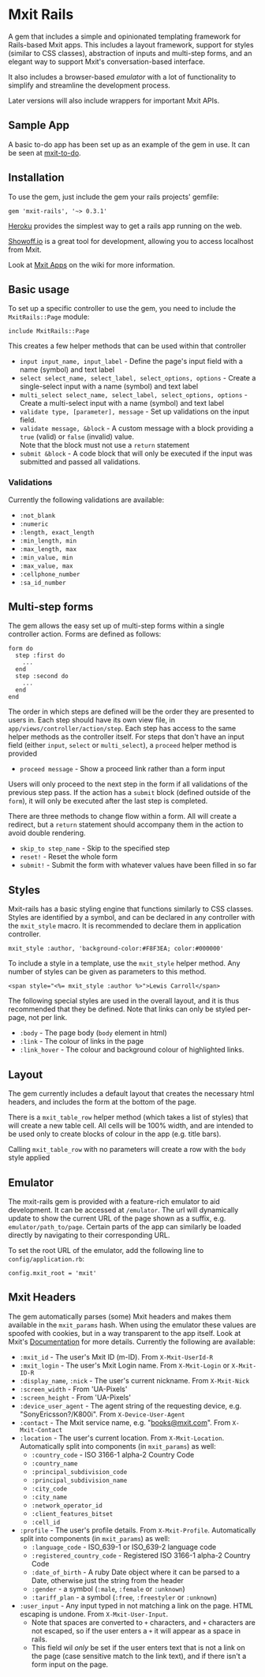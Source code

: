 Mxit Rails
==========

A gem that includes a simple and opinionated templating framework for Rails-based Mxit apps.
This includes a layout framework, support for styles (similar to CSS classes), abstraction of inputs and multi-step forms, and
an elegant way to support Mxit's conversation-based interface.

It also includes a browser-based *emulator* with a lot of functionality to simplify and streamline the development process.

Later versions will also include wrappers for important Mxit APIs.


Sample App
----------
A basic to-do app has been set up as an example of the gem in use.  It can be seen at [mxit-to-do](https://github.com/linsen/mxit-to-do).


Installation
------------
To use the gem, just include the gem your rails projects' gemfile:

    gem 'mxit-rails', '~> 0.3.1'

[Heroku](https://devcenter.heroku.com/articles/rails3) provides the simplest way to get a rails app running on the web.

[Showoff.io](https://showoff.io) is a great tool for development, allowing you to access localhost from Mxit.

Look at [Mxit Apps](wiki/Mxit-Apps) on the wiki for more information.


Basic usage
-----------
To set up a specific controller to use the gem, you need to include the `MxitRails::Page` module:

    include MxitRails::Page

This creates a few helper methods that can be used within that controller

- `input input_name, input_label` - Define the page's input field with a name (symbol) and text label
- `select select_name, select_label, select_options, options` - Create a single-select input with a name (symbol) and text label
- `multi_select select_name, select_label, select_options, options` - Create a multi-select input with a name (symbol) and text label
- `validate type, [parameter], message` - Set up validations on the input field.
- `validate message, &block` - A custom message with a block providing a `true` (valid) or `false` (invalid) value.  
  Note that the block must not use a `return` statement
- `submit &block` - A code block that will only be executed if the input was submitted and passed all validations.

### Validations
Currently the following validations are available:
- `:not_blank`
- `:numeric`
- `:length, exact_length`
- `:min_length, min`
- `:max_length, max`
- `:min_value, min`
- `:max_value, max`
- `:cellphone_number`
- `:sa_id_number`


Multi-step forms
----------------
The gem allows the easy set up of multi-step forms within a single controller action.  Forms are defined as follows:

    form do
      step :first do
        ...
      end
      step :second do
        ...
      end
    end

The order in which steps are defined will be the order they are presented to users in.  Each step should have its own view file, in
`app/views/controller/action/step`.  Each step has access to the same helper methods as the controller itself.  For steps that don't
have an input field (either `input`, `select` or `multi_select`), a `proceed` helper method is provided

- `proceed message` - Show a proceed link rather than a form input

Users will only proceed to the next step in the form if all validations of the previous step pass.
If the action has a `submit` block (defined outside of the `form`), it will only be executed after the last step is completed.

There are three methods to change flow within a form.  All will create a redirect, but a `return` statement should accompany them in the action
to avoid double rendering.
- `skip_to step_name` - Skip to the specified step
- `reset!` - Reset the whole form
- `submit!` - Submit the form with whatever values have been filled in so far


Styles
------
Mxit-rails has a basic styling engine that functions similarly to CSS classes.  Styles are identified by a symbol, 
and can be declared in any controller with the `mxit_style` macro.  It is recommended to declare them in application controller.

    mxit_style :author, 'background-color:#F8F3EA; color:#000000'

To include a style in a template, use the `mxit_style` helper method.  Any number of styles can be given as parameters to this method.

    <span style="<%= mxit_style :author %>">Lewis Carroll</span>

The following special styles are used in the overall layout, and it is thus recommended that they be defined.  Note that links can only be styled per-page, not per link.

- `:body` - The page body (`body` element in html)
- `:link` - The colour of links in the page
- `:link_hover` - The colour and background colour of highlighted links.


Layout
------
The gem currently includes a default layout that creates the necessary html headers, and includes the form at the bottom of the page.

There is a `mxit_table_row` helper method (which takes a list of styles) that will create a new table cell.
All cells will be 100% width, and are intended to be used only to create blocks of colour in the app (e.g. title bars).

Calling `mxit_table_row` with no parameters will create a row with the `body` style applied


Emulator
--------
The mxit-rails gem is provided with a feature-rich emulator to aid development.  It can be accessed at `/emulator`.  The url will dynamically update to show
the current URL of the page shown as a suffix, e.g. `emulator/path_to/page`.  Certain parts of the app can similarly be loaded directly by
navigating to their corresponding URL.

To set the root URL of the emulator, add the following line to `config/application.rb`:

    config.mxit_root = 'mxit'


Mxit Headers
------------
The gem automatically parses (some) Mxit headers and makes them available in the `mxit_params` hash.  When using the emulator these values are spoofed with cookies, but in a way transparent to the app itself.  Look at Mxit's [Documentation](http://dev.mxit.com/docs/mobi-portal-api) for more details. Currently the following are available:

- `:mxit_id` - The user's Mxit ID (m-ID). From `X-Mxit-UserId-R`
- `:mxit_login` - The user's Mxit Login name. From `X-Mxit-Login` or `X-Mxit-ID-R`
- `:display_name`, `:nick` - The user's current nickname. From `X-Mxit-Nick`
- `:screen_width` - From 'UA-Pixels'
- `:screen_height` - From 'UA-Pixels'
- `:device_user_agent` - The agent string of the requesting device, e.g. "SonyEricsson?/K800i". From `X-Device-User-Agent`
- `:contact` - The Mxit service name, e.g. "books@mxit.com". From `X-Mxit-Contact`
- `:location` - The user's current location. From `X-Mxit-Location`. Automatically split into components (in `mxit_params`) as well:
    - `:country_code` - ISO 3166-1 alpha-2 Country Code
    - `:country_name`
    - `:principal_subdivision_code`
    - `:principal_subdivision_name`
    - `:city_code`
    - `:city_name`
    - `:network_operator_id`
    - `:client_features_bitset`
    - `:cell_id`
- `:profile` - The user's profile details. From `X-Mxit-Profile`. Automatically split into components (in `mxit_params`) as well:
    - `:language_code` - ISO_639-1 or ISO_639-2 language code
    - `:registered_country_code` - Registered ISO 3166-1 alpha-2 Country Code
    - `:date_of_birth` - A ruby Date object where it can be parsed to a Date, otherwise just the string from the header
    - `:gender` - a symbol (`:male`, `:female` or `:unknown`)
    - `:tariff_plan` - a symbol (`:free`, `:freestyler` or `:unknown`)
- `:user_input` - Any input typed in not matching a link on the page. HTML escaping is undone. From `X-Mxit-User-Input`.
    - Note that spaces are converted to `+` characters, and `+` characters are not escaped, so if the user enters a `+` it will appear as a space in rails.
    - This field wil *only* be set if the user enters text that is not a link on the page (case sensitive match to the link text), and if there isn't a form input on the page.

